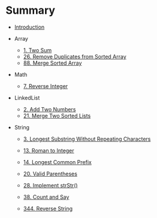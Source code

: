# Summary

* [Introduction](README.md)

* Array

  * [1. Two Sum](/problems/two-sum.md)
  * [26. Remove Duplicates from Sorted Array](/problems/26.remove-duplicates-from-sorted-array.md)
  * [88. Merge Sorted Array](/problems/88.merge-sorted-array.md)

* Math

  * [7. Reverse Integer](/problems/reverse-integer.md)

* LinkedList

  * [2. Add Two Numbers](/problems/add-two-numbers.md)
  * [21. Merge Two Sorted Lists](/problems/merge-two-sorted-lists.md)

* String

  * [3. Longest Substring Without Repeating Characters](/problems/longest-substring-without-repeating-characters.md)
  * [13. Roman to Integer](/problems/roman-to-integer.md)
  * [14. Longest Common Prefix](/problems/longest-common-prefix.md)
  * [20. Valid Parentheses](/problems/valid-parentheses.md)
  * [28. Implement strStr\(\)](/problems/28.implement-strstr.md)
  * [38. Count and Say](/problems/38.count-and-say.md)

  * [344. Reverse String](/problems/344.reverse-string.md)




